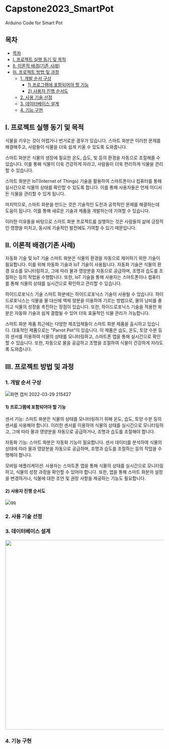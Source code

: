 # Capstone2023_SmartPot
Arduino Code for Smart Pot

## 목차
  - [목차](#목차)
  - [Ⅰ. 프로젝트 실행 동기 및 목적](#ⅰ-프로젝트-실행-동기-및-목적)
  - [Ⅱ. 이론적 배경(기존 사례)](#ⅱ-이론적-배경기존-사례)
  - [Ⅲ. 프로젝트 방법 및 과정](#ⅲ-프로젝트-방법-및-과정)
    - [1. 개발 순서 구상](#1-개발-순서-구상)
      - [1) 프로그램에 포함되어야 할 기능](#1-프로그램에-포함되어야-할-기능)
      - [2) 사용자 진행 순서도](#2-사용자-진행-순서도)
    - [2. 사용 기술 선정](#2-사용-기술-선정)
    - [3. 데이터베이스 설계](#3-데이터베이스-설계)
    - [4. 기능 구현](#4-기능-구현)

## Ⅰ. 프로젝트 실행 동기 및 목적
식물을 키우는 것이 어렵거나 번거로운 경우가 있습니다. 스마트 화분은 이러한 문제를 해결해주고, 사람들이 식물을 더욱 쉽게 키울 수 있도록 도와줍니다.

스마트 화분은 식물의 생장에 필요한 온도, 습도, 빛 등의 환경을 자동으로 조절해줄 수 있습니다. 이를 통해 식물이 더욱 건강하게 자라고, 사람들이 더욱 편리하게 식물을 관리할 수 있습니다.

스마트 화분은 IoT(Internet of Things) 기술을 활용하여 스마트폰이나 컴퓨터를 통해 실시간으로 식물의 상태를 확인할 수 있도록 합니다. 이를 통해 사용자들은 언제 어디서든 식물을 관리할 수 있게 됩니다.

마지막으로, 스마트 화분을 만드는 것은 기술적인 도전과 공학적인 문제를 해결하는데 도움이 됩니다. 이를 통해 새로운 기술과 제품을 개발하는데 기여할 수 있습니다.

이러한 이유들을 바탕으로 스마트 화분 프로젝트를 실행하는 것은 사람들의 삶에 긍정적인 영향을 미치고, 동시에 기술적인 발전에도 기여할 수 있기 때문입니다.

## Ⅱ. 이론적 배경(기존 사례)
자동화 기술 및 IoT 기술
스마트 화분은 식물의 환경을 자동으로 제어하기 위한 기술이 필요합니다. 이를 위해 자동화 기술과 IoT 기술이 사용됩니다. 자동화 기술은 식물의 환경 요소를 모니터링하고, 그에 따라 물과 영양분을 자동으로 공급하며, 조명과 습도를 조절하는 등의 작업을 수행합니다. 또한, IoT 기술을 통해 사용자는 스마트폰이나 컴퓨터를 통해 식물의 상태를 실시간으로 확인하고 관리할 수 있습니다.

하이드로포닉스 기술
스마트 화분에는 하이드로포닉스 기술이 사용될 수 있습니다. 하이드로포닉스는 식물을 물 대신에 액체 양분을 이용하여 기르는 방법으로, 물의 낭비를 줄이고 식물의 성장을 촉진하는 장점이 있습니다. 또한, 하이드로포닉스 기술을 적용한 화분은 자동화 기술과 쉽게 결합될 수 있어 더욱 효율적인 식물 관리가 가능합니다.

스마트 화분 제품
최근에는 다양한 제조업체들이 스마트 화분 제품을 출시하고 있습니다. 대표적인 제품으로는 "Parrot Pot"이 있습니다. 이 제품은 습도, 온도, 토양 수분 등의 센서를 이용하여 식물의 상태를 모니터링하고, 스마트폰 앱을 통해 실시간으로 확인할 수 있습니다. 또한, 자동으로 물을 공급하고 조명을 조절하여 식물이 건강하게 자라도록 도와줍니다.

## Ⅲ. 프로젝트 방법 및 과정
### 1. 개발 순서 구상
![화면 캡처 2022-03-29 215427](https://user-images.githubusercontent.com/81201101/160825996-27719cfc-e088-47ed-8a85-4ed912721970.png)


#### 1) 프로그램에 포함되어야 할 기능
센서 기능: 스마트 화분은 식물의 상태를 모니터링하기 위해 온도, 습도, 토양 수분 등의 센서를 사용해야 합니다. 이러한 센서를 이용하여 식물의 상태를 실시간으로 모니터링하고, 그에 따라 물과 영양분을 자동으로 공급하거나, 조명과 습도를 조절해야 합니다.

자동화 기능: 스마트 화분은 자동화 기능이 필요합니다. 센서 데이터를 분석하여 식물의 상태에 따라 물과 영양분을 자동으로 공급하며, 조명과 습도를 조절하는 등의 작업을 수행해야 합니다.

모바일 애플리케이션: 사용자는 스마트폰 앱을 통해 식물의 상태를 실시간으로 모니터링하고, 식물의 성장 과정을 확인할 수 있어야 합니다. 또한, 앱을 통해 스마트 화분의 설정을 변경하거나, 식물에 대한 조언 및 권장 사항을 제공하는 기능도 필요합니다.

#### 2) 사용자 진행 순서도
![qq](https://user-images.githubusercontent.com/81201101/160827186-babae781-5313-4112-83e6-ba668feaecc1.png)

### 2. 사용 기술 선정




### 3. 데이터베이스 설계
<img src="https://user-images.githubusercontent.com/129836696/230355433-c6a8c51b-c2b9-45cb-bc5f-aee7297674a0.png" width="800" height="600"/>

### 4. 기능 구현

